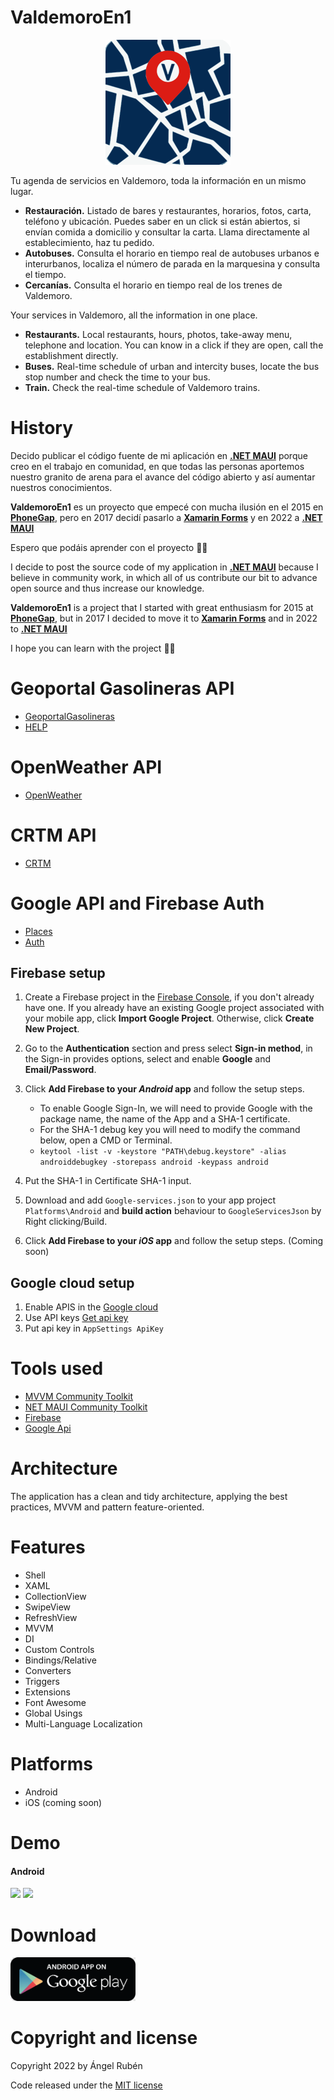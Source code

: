 # ValdemoroEn1
<p align="center">
  <img src ="/images/logo.png?raw=true" width="200" />
</p>

Tu agenda de servicios en Valdemoro, toda la información en un mismo lugar.

* **Restauración.** Listado de bares y restaurantes, horarios, fotos, carta, teléfono y ubicación. Puedes saber en un click si están abiertos, si envían comida a domicilio y consultar la carta. Llama directamente al establecimiento, haz tu pedido.
* **Autobuses.** Consulta el horario en tiempo real de autobuses urbanos e interurbanos, localiza el número de parada en la marquesina y consulta el tiempo.
* **Cercanías.** Consulta el horario en tiempo real de los trenes de Valdemoro.

Your services in Valdemoro, all the information in one place.

* **Restaurants.** Local restaurants, hours, photos, take-away menu, telephone and location. You can know in a click if they are open, call the establishment directly.
* **Buses.** Real-time schedule of urban and intercity buses, locate the bus stop number and check the time to your bus.
* **Train.** Check the real-time schedule of Valdemoro trains.

# History
Decido publicar el código fuente de mi aplicación en **[.NET MAUI](https://learn.microsoft.com/es-es/dotnet/maui/what-is-maui)** porque creo en el trabajo en comunidad, en que todas las personas aportemos nuestro granito de arena para el avance del código abierto y así aumentar nuestros conocimientos.

**ValdemoroEn1** es un proyecto que empecé con mucha ilusión en el 2015 en **[PhoneGap](https://es.wikipedia.org/wiki/PhoneGap)**, pero en 2017 decidí pasarlo a **[Xamarin Forms](https://learn.microsoft.com/es-es/xamarin/get-started/what-is-xamarin-forms)** y en 2022 a **[.NET MAUI](https://learn.microsoft.com/es-es/dotnet/maui/what-is-maui)**

Espero que podáis aprender con el proyecto 👋🏽

I decide to post the source code of my application in **[.NET MAUI](https://learn.microsoft.com/en-us/dotnet/maui/what-is-maui)** because I believe in community work, in which all of us contribute our bit to advance open source and thus increase our knowledge.

**ValdemoroEn1** is a project that I started with great enthusiasm for 2015 at **[PhoneGap](https://en.wikipedia.org/wiki/PhoneGap)**, but in 2017 I decided to move it to **[Xamarin Forms](https://docs.microsoft.com/en-us/xamarin/get-started/what-is-xamarin-forms)** and in 2022 to **[.NET MAUI](https://learn.microsoft.com/en-us/dotnet/maui/what-is-maui)**

I hope you can learn with the project 👋🏽

# Geoportal Gasolineras API
* [GeoportalGasolineras](https://wwww.geoportalgasolineras.es/geoportal-instalaciones/Inicio)
* [HELP](https://sedeaplicaciones.minetur.gob.es/ServiciosRESTCarburantes/PreciosCarburantes/help)

# OpenWeather API
* [OpenWeather](https://www.openweathermap.org/api)

# CRTM API
* [CRTM](https://www.crtm.es/tu-transporte-publico.aspx)

# Google API and Firebase Auth
* [Places](https://developers.google.com/maps/documentation/places/web-service)
* [Auth](https://firebase.google.com/docs/auth)

## Firebase setup
1. Create a Firebase project in the [Firebase Console](https://console.firebase.google.com/), if you don't already have one. If you already have an existing Google project associated with your mobile app, click **Import Google Project**. Otherwise, click **Create New Project**.
2. Go to the **Authentication** section and press select **Sign-in method**, in the Sign-in provides options, select and enable **Google** and **Email/Password**. 
3. Click **Add Firebase to your *Android* app** and follow the setup steps.
      * To enable Google Sign-In, we will need to provide Google with the package name, the name of the App and a SHA-1 certificate.
      * For the SHA-1 debug key you will need to modify the command below, open a CMD or Terminal.
      * ```keytool -list -v -keystore "PATH\debug.keystore" -alias androiddebugkey -storepass android -keypass android```
4. Put the SHA-1 in Certificate SHA-1 input.         
5. Download and add ```Google-services.json``` to your app project ```Platforms\Android``` and **build action** behaviour to ```GoogleServicesJson``` by Right clicking/Build.

5. Click **Add Firebase to your *iOS* app** and follow the setup steps. (Coming soon)

## Google cloud setup
1. Enable APIS in the [Google cloud](https://developers.google.com/maps/documentation/places/web-service/cloud-setup)
2. Use API keys [Get api key](https://developers.google.com/maps/documentation/places/web-service/get-api-key)
3. Put api key in ```AppSettings ApiKey```

# Tools used
* [MVVM Community Toolkit](https://github.com/CommunityToolkit/dotnet)
* [NET MAUI Community Toolkit](https://github.com/CommunityToolkit/Maui)
* [Firebase](https://github.com/TobiasBuchholz/Plugin.Firebase)
* [Google Api](https://github.com/vivet/GoogleApi)

# Architecture
The application has a clean and tidy architecture, applying the best practices, MVVM and pattern feature-oriented.

# Features
  * Shell
  * XAML
  * CollectionView
  * SwipeView
  * RefreshView
  * MVVM
  * DI
  * Custom Controls
  * Bindings/Relative
  * Converters
  * Triggers
  * Extensions
  * Font Awesome
  * Global Usings
  * Multi-Language Localization
  
# Platforms
  * Android
  * iOS (coming soon)

# Demo
#### Android

<img src ="/images/menu.png?raw=true" width="200" /> <img src ="/images/list.png?raw=true" width="200" />

# Download
<a href="https://play.google.com/store/apps/details?id=es.valtimoretec.valdemoroenuno" target="_blank">
  <img width="200" src="/images/googleplay.png?raw=true"/>
</a>

# Copyright and license
Copyright 2022 by Ángel Rubén

Code released under the [MIT license](https://en.wikipedia.org/wiki/MIT_License)

